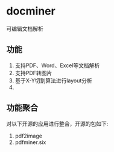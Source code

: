 # docminer
可编辑文档解析

## 功能
1. 支持PDF、Word、Excel等文档解析
2. 支持PDF转图片
3. 基于X-Y切割算法进行layout分析
4. 

## 功能聚合
对以下开源的应用进行整合，开源的包如下:
1. pdf2image
2. pdfminer.six
   
